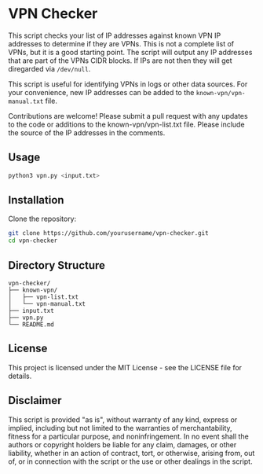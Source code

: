 # VPN Checker

This script checks your list of IP addresses against known VPN IP addresses to determine if they are VPNs. This is not a complete list of VPNs, but it is a good starting point. The script will output any IP addresses that are part of the VPNs CIDR blocks. If IPs are not then they will get diregarded via `/dev/null`.

This script is useful for identifying VPNs in logs or other data sources. For your convenience, new IP addresses can be added to the `known-vpn/vpn-manual.txt` file.

Contributions are welcome! Please submit a pull request with any updates to the code or additions to the known-vpn/vpn-list.txt file. Please include the source of the IP addresses in the comments.

## Usage

```bash
python3 vpn.py <input.txt>
```

## Installation
Clone the repository:

```bash
git clone https://github.com/yourusername/vpn-checker.git
cd vpn-checker
```

## Directory Structure
```
vpn-checker/
├── known-vpn/
│   ├── vpn-list.txt
│   └── vpn-manual.txt
├── input.txt
├── vpn.py
└── README.md
```

## License
This project is licensed under the MIT License - see the LICENSE file for details. 

## Disclaimer

This script is provided "as is", without warranty of any kind, express or implied, including but not limited to the warranties of merchantability, fitness for a particular purpose, and noninfringement. In no event shall the authors or copyright holders be liable for any claim, damages, or other liability, whether in an action of contract, tort, or otherwise, arising from, out of, or in connection with the script or the use or other dealings in the script.

